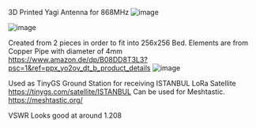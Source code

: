 3D Printed Yagi Antenna for 868MHz 
![image](https://github.com/catalinalb/LoRa-868MHz-6-Elements-Yagi-Antenna/assets/24923533/8da50341-672d-4283-8003-05f2b70edb8e)

![image](https://github.com/catalinalb/LoRa-868MHz-6-Elements-Yagi-Antenna/assets/24923533/af64d6c1-33d2-403a-8bdd-fbd720f32d72)


Created from 2 pieces in order to fit into 256x256 Bed.
Elements are from Copper Pipe with diameter of 4mm
https://www.amazon.de/dp/B08DD8T3L3?psc=1&ref=ppx_yo2ov_dt_b_product_details
![image](https://github.com/catalinalb/LoRa-868MHz-6-Elements-Yagi-Antenna/assets/24923533/a82f2a2e-06b2-42dc-9380-e61617ffb427)

Used as TinyGS Ground Station for receiving ISTANBUL LoRa Satellite 
https://tinygs.com/satellite/ISTANBUL
Can be used for Meshtastic.
https://meshtastic.org/

VSWR Looks good at around 1.208

